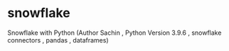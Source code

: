 # snowflake
Snowflake with Python (Author Sachin , Python Version 3.9.6 , snowflake connectors , pandas , dataframes)
